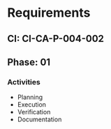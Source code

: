 # Requirements

## CI: CI-CA-P-004-002
## Phase: 01

### Activities
- Planning
- Execution
- Verification
- Documentation
